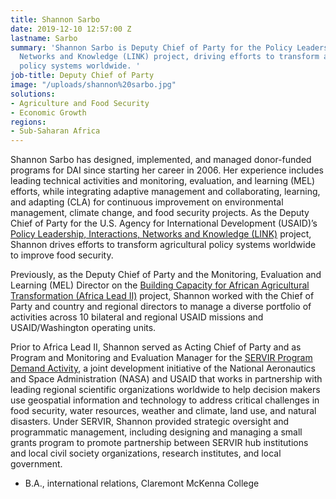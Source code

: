 ```yaml
---
title: Shannon Sarbo
date: 2019-12-10 12:57:00 Z
lastname: Sarbo
summary: 'Shannon Sarbo is Deputy Chief of Party for the Policy Leadership, Interactions,
  Networks and Knowledge (LINK) project, driving efforts to transform agricultural
  policy systems worldwide. '
job-title: Deputy Chief of Party
image: "/uploads/shannon%20sarbo.jpg"
solutions:
- Agriculture and Food Security
- Economic Growth
regions:
- Sub-Saharan Africa
---
```


Shannon Sarbo has designed, implemented, and managed donor-funded programs for DAI since starting her career in 2006. Her experience includes leading technical activities and monitoring, evaluation, and learning (MEL) efforts, while integrating adaptive management and collaborating, learning, and adapting (CLA) for continuous improvement on environmental management, climate change, and food security projects. As the Deputy Chief of Party for the U.S. Agency for International Development (USAID)’s [Policy Leadership, Interactions, Networks and Knowledge (LINK)](https://www.dai.com/our-work/projects/worldwide-leadership-interactions-networks-and-knowledge-link) project, Shannon drives efforts to transform agricultural policy systems worldwide to improve food security. 
 
Previously, as the Deputy Chief of Party and the Monitoring, Evaluation and Learning (MEL) Director on the [Building Capacity for African Agricultural Transformation (Africa Lead II)](https://www.dai.com/our-work/projects/africa-africa-lead-ii) project, Shannon worked with the Chief of Party and country and regional directors to manage a diverse portfolio of activities across 10 bilateral and regional USAID missions and USAID/Washington operating units. 

Prior to Africa Lead II, Shannon served as Acting Chief of Party and as Program and Monitoring and Evaluation Manager for the [SERVIR Program Demand Activity](https://www.dai.com/our-work/projects/worldwide-servir-program-demand-activity), a joint development initiative of the National Aeronautics and Space Administration (NASA) and USAID that works in partnership with leading regional scientific organizations worldwide to help decision makers use geospatial information and technology to address critical challenges in food security, water resources, weather and climate, land use, and natural disasters. Under SERVIR, Shannon provided strategic oversight and programmatic management, including designing and managing a small grants program to promote partnership between SERVIR hub institutions and local civil society organizations, research institutes, and local government.

* B.A., international relations, Claremont McKenna College
